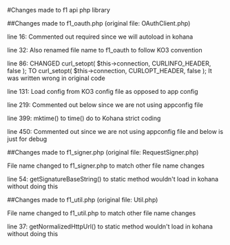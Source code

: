 #Changes made to f1 api php library

##Changes made to f1_oauth.php (original file: OAuthClient.php)

line 16: Commented out required since we will autoload in kohana

line 32: Also renamed file name to f1_oauth to follow KO3 convention

line 86:
CHANGED curl_setopt( $this->connection, CURLINFO_HEADER, false ); TO curl_setopt( $this->connection, CURLOPT_HEADER, false );
It was written wrong in original code

line 131: Load config from KO3 config file as opposed to app config

line 219: Commented out below since we are not using appconfig file

line 399: mktime() to time() do to Kohana strict coding

line 450: Commented out since we are not using appconfig file and below is just for debug

##Changes made to f1_signer.php (original file: RequestSigner.php)

File name changed to f1_signer.php to match other file name changes

line 54: getSignatureBaseString() to static method wouldn't load in kohana without doing this

##Changes made to f1_util.php (original file: Util.php)

File name changed to f1_util.php to match other file name changes

line 37: getNormalizedHttpUrl() to static method wouldn't load in kohana without doing this
